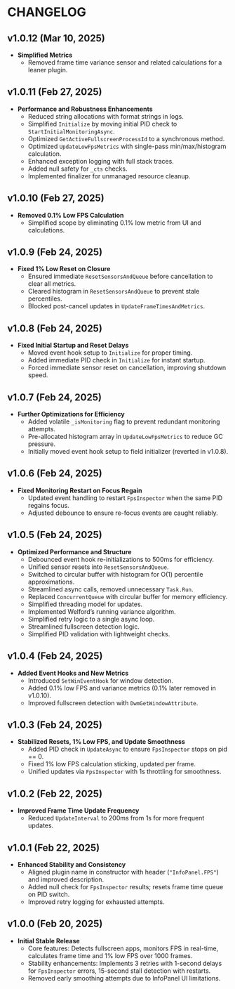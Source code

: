 # CHANGELOG

## v1.0.12 (Mar 10, 2025)

- **Simplified Metrics**
  - Removed frame time variance sensor and related calculations for a leaner plugin.

## v1.0.11 (Feb 27, 2025)

- **Performance and Robustness Enhancements**
  - Reduced string allocations with format strings in logs.
  - Simplified `Initialize` by moving initial PID check to `StartInitialMonitoringAsync`.
  - Optimized `GetActiveFullscreenProcessId` to a synchronous method.
  - Optimized `UpdateLowFpsMetrics` with single-pass min/max/histogram calculation.
  - Enhanced exception logging with full stack traces.
  - Added null safety for `_cts` checks.
  - Implemented finalizer for unmanaged resource cleanup.

## v1.0.10 (Feb 27, 2025)

- **Removed 0.1% Low FPS Calculation**
  - Simplified scope by eliminating 0.1% low metric from UI and calculations.

## v1.0.9 (Feb 24, 2025)

- **Fixed 1% Low Reset on Closure**
  - Ensured immediate `ResetSensorsAndQueue` before cancellation to clear all metrics.
  - Cleared histogram in `ResetSensorsAndQueue` to prevent stale percentiles.
  - Blocked post-cancel updates in `UpdateFrameTimesAndMetrics`.

## v1.0.8 (Feb 24, 2025)

- **Fixed Initial Startup and Reset Delays**
  - Moved event hook setup to `Initialize` for proper timing.
  - Added immediate PID check in `Initialize` for instant startup.
  - Forced immediate sensor reset on cancellation, improving shutdown speed.

## v1.0.7 (Feb 24, 2025)

- **Further Optimizations for Efficiency**
  - Added volatile `_isMonitoring` flag to prevent redundant monitoring attempts.
  - Pre-allocated histogram array in `UpdateLowFpsMetrics` to reduce GC pressure.
  - Initially moved event hook setup to field initializer (reverted in v1.0.8).

## v1.0.6 (Feb 24, 2025)

- **Fixed Monitoring Restart on Focus Regain**
  - Updated event handling to restart `FpsInspector` when the same PID regains focus.
  - Adjusted debounce to ensure re-focus events are caught reliably.

## v1.0.5 (Feb 24, 2025)

- **Optimized Performance and Structure**
  - Debounced event hook re-initializations to 500ms for efficiency.
  - Unified sensor resets into `ResetSensorsAndQueue`.
  - Switched to circular buffer with histogram for O(1) percentile approximations.
  - Streamlined async calls, removed unnecessary `Task.Run`.
  - Replaced `ConcurrentQueue` with circular buffer for memory efficiency.
  - Simplified threading model for updates.
  - Implemented Welford’s running variance algorithm.
  - Simplified retry logic to a single async loop.
  - Streamlined fullscreen detection logic.
  - Simplified PID validation with lightweight checks.

## v1.0.4 (Feb 24, 2025)

- **Added Event Hooks and New Metrics**
  - Introduced `SetWinEventHook` for window detection.
  - Added 0.1% low FPS and variance metrics (0.1% later removed in v1.0.10).
  - Improved fullscreen detection with `DwmGetWindowAttribute`.

## v1.0.3 (Feb 24, 2025)

- **Stabilized Resets, 1% Low FPS, and Update Smoothness**
  - Added PID check in `UpdateAsync` to ensure `FpsInspector` stops on pid == 0.
  - Fixed 1% low FPS calculation sticking, updated per frame.
  - Unified updates via `FpsInspector` with 1s throttling for smoothness.

## v1.0.2 (Feb 22, 2025)

- **Improved Frame Time Update Frequency**
  - Reduced `UpdateInterval` to 200ms from 1s for more frequent updates.

## v1.0.1 (Feb 22, 2025)

- **Enhanced Stability and Consistency**
  - Aligned plugin name in constructor with header (`"InfoPanel.FPS"`) and improved description.
  - Added null check for `FpsInspector` results; resets frame time queue on PID switch.
  - Improved retry logging for exhausted attempts.

## v1.0.0 (Feb 20, 2025)

- **Initial Stable Release**
  - Core features: Detects fullscreen apps, monitors FPS in real-time, calculates frame time and 1% low FPS over 1000 frames.
  - Stability enhancements: Implements 3 retries with 1-second delays for `FpsInspector` errors, 15-second stall detection with restarts.
  - Removed early smoothing attempts due to InfoPanel UI limitations.
